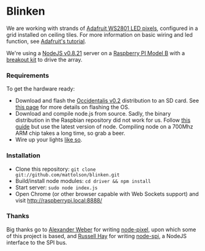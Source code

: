# Blinken

We are working with strands of [Adafruit WS2801 LED pixels](https://www.adafruit.com/products/322), configured in a grid installed
on ceiling tiles. For more information on basic wiring and led function, see [Adafruit's tutorial](http://learn.adafruit.com/12mm-led-pixels/).

We're using a [NodeJS v0.8.21](https://github.com/joyent/node) server on a [Raspberry PI Model B](http://www.raspberrypi.org/) with a 
[breakout kit](http://adafruit.com/products/914) to drive the array.

### Requirements

To get the hardware ready:

* Download and flash the [Occidentalis v0.2](http://learn.adafruit.com/adafruit-raspberry-pi-educational-linux-distro/occidentalis-v0-dot-2) distribution
to an SD card. See [this page](http://elinux.org/RPi_Easy_SD_Card_Setup) for more details on flashing the OS.
* Download and compile node.js from source. Sadly, the binary distribution in the Raspbian repository did not work for us. Follow 
[this guide](https://gist.github.com/3301813) but use the latest version of node. Compiling node on a 700Mhz ARM chip takes a long time, so grab a beer.
* Wire up your lights [like so](http://learn.adafruit.com/light-painting-with-raspberry-pi/hardware).

### Installation

* Clone this repository: `git clone git://github.com/mattolson/blinken.git`
* Build/install node modules: `cd driver && npm install`
* Start server: `sudo node index.js`
* Open Chrome (or other browser capable with Web Sockets support) and visit http://raspberrypi.local:8888/

### Thanks

Big thanks go to [Alexander Weber](https://github.com/tinkerlog) for writing [node-pixel](https://github.com/tinkerlog/node-pixel), upon which 
some of this project is based, and [Russell Hay](https://github.com/RussTheAerialist) for writing [node-spi](https://github.com/RussTheAerialist/node-spi),
a NodeJS interface to the SPI bus.
